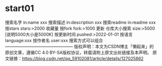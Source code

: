 # start01
搜索名字                in:name xxx
搜索描述                in:description xxx
搜索readme           in:readme xxx
按stars                   stars:>2000         收藏量
按fork                     fork:>1000           更新
仓库大小搜索         size:>5000     [说明5000大小是5000K]
按更新时间             pushed:>2022-01-01
按语言                     language:xxx
按作者名                 user:xxx
搜索方式可以组合
————————————————
版权声明：本文为CSDN博主「懒起来」的原创文章，遵循CC 4.0 BY-SA版权协议，转载请附上原文出处链接及本声明。
原文链接：https://blog.csdn.net/qq_59102081/article/details/127025862
